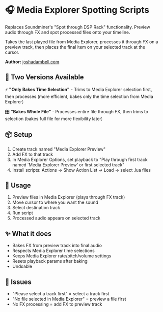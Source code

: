 # 🎧 Media Explorer Spotting Scripts

Replaces Soundminer's "Spot through DSP Rack" functionality. Preview audio through FX and spot processed files onto your timeline.

Takes the last played file from Media Explorer, processes it through FX on a preview track, then places the final item on your selected track at the cursor.

**Author:** [joshadambell.com](https://joshadambell.com)

## 📜 Two Versions Available

⚡ **"Only Bakes Time Selection"** - Trims to Media Explorer selection first, then processes (more efficient, bakes only the time selection from Media Explorer)

🎛️ **"Bakes Whole File"** - Processes entire file through FX, then trims to selection (bakes full file for more flexibility later)

## 📦 Setup

1. Create track named "Media Explorer Preview" 
2. Add FX to that track
3. In Media Explorer Options, set playback to "Play through first track named 'Media Explorer Preview' or first selected track"
4. Install scripts: Actions → Show Action List → Load → select .lua files

## 🚀 Usage

1. Preview files in Media Explorer (plays through FX track)
2. Move cursor to where you want the sound
3. Select destination track 
4. Run script
5. Processed audio appears on selected track

## ✨ What it does

- Bakes FX from preview track into final audio
- Respects Media Explorer time selections  
- Keeps Media Explorer rate/pitch/volume settings
- Resets playback params after baking
- Undoable

## 🔧 Issues

- "Please select a track first" = select a track first
- "No file selected in Media Explorer" = preview a file first  
- No FX processing = add FX to preview track